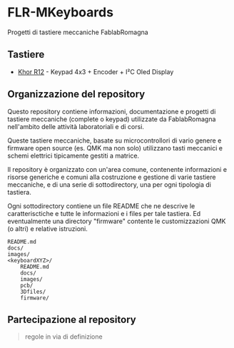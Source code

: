 # FLR-MKeyboards

Progetti di tastiere meccaniche FablabRomagna


## Tastiere

- [Khor R12](khor_r12/readme.md) - Keypad 4x3 + Encoder +  I²C Oled Display 
## Organizzazione del repository

Questo repository contiene informazioni, documentazione e progetti di tastiere meccaniche (complete o keypad) utilizzate da FablabRomagna nell'ambito delle attività laboratoriali e di corsi.

Queste tastiere meccaniche, basate su microcontrollori di vario genere e firmware open source (es. QMK ma non solo) utilizzano tasti meccanici e schemi elettrici tipicamente gestiti a matrice.

Il repository è organizzato con un'area comune, contenente informazioni e risorse generiche e comuni alla costruzione e gestione di varie tastiere meccaniche, e di una serie di sottodirectory, una per ogni tipologia di tastiera.

Ogni sottodirectory contiene un file README che ne descrive le caratterisctiche e tutte le informazioni e i files per tale tastiera. Ed eventualmente una directory "firmware" contente le customizzazioni QMK (o altri) e relative istruzioni.

```
README.md
docs/
images/
<keyboardXYZ>/
    README.md
    docs/
    images/
    pcb/
    3Dfiles/
    firmware/

```





## Partecipazione al repository


> regole in via di definizione

